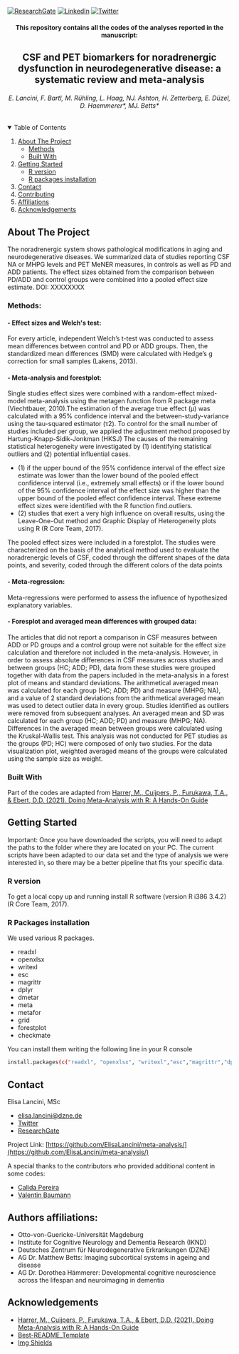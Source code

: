 [![ResearchGate][researchgate-shield]][researchgate-url]
[![LinkedIn][linkedin-shield]][linkedin-url]
[![Twitter][Twitter-shield]][Twitter-url]




<!-- PROJECT LOGO -->
<p align="left">
  <h4 align="center">This repository contains all the codes of the analyses reported in the manuscript:</h3>
</p>
<p align="center">
  <h2 align="center">CSF and PET biomarkers for noradrenergic dysfunction in neurodegenerative disease: a systematic review and meta-analysis</h3>
</p>
<p align="center">
  <h6 align="center">E. Lancini, F. Bartl, M. Rühling, L. Haag, NJ. Ashton, H. Zetterberg, E. Düzel, D. Haemmerer*, MJ. Betts*</h3>
</p>

<!-- TABLE OF CONTENTS -->
<details open="open">
  <summary>Table of Contents</summary>
  <ol>
    <li>
      <a href="#about-the-project">About The Project</a>
      <ul>
        <li><a href="#methods">Methods</a></li>
        <li><a href="#built-with">Built With</a></li>
      </ul>
    </li>
    <li>
      <a href="#getting-started">Getting Started</a>
      <ul>
        <li><a href="#r-version">R version</a></li>
        <li><a href="#r-packages-installation">R packages installation</a></li>
      </ul>
    </li>
    <li><a href="#contact">Contact</a></li>
    <li><a href="#contributing">Contributing</a></li>
    <li><a href="#contact">Affiliations</a></li>
    <li><a href="#acknowledgements">Acknowledgements</a></li>
  </ol>
</details>


<!-- ABOUT THE PROJECT -->
## About The Project

The noradrenergic system shows pathological modifications in aging and neurodegenerative diseases. We summarized data of studies reporting CSF NA or MHPG levels and PET MeNER measures, in controls as well as PD and ADD patients. The effect sizes obtained from the comparison between PD/ADD and control groups were combined into a pooled effect size estimate.
DOI: XXXXXXXX

### Methods:

<p align="left">
  <h4 align="left"> - Effect sizes and Welch's test:</h3>
</p>
For every article, independent Welch’s t-test was conducted to assess mean differences between control and PD or ADD groups. Then, the standardized mean differences (SMD) were calculated with Hedge’s g correction for small samples (Lakens, 2013). 
<p align="left">
  <h4 align="left"> - Meta-analysis and forestplot:</h3>
</p>
Single studies effect sizes were combined with a random-effect mixed-model meta-analysis using the metagen function from R package meta (Viechtbauer, 2010).The estimation of the average true effect (μ) was calculated with a 95% confidence interval and the between-study-variance using the tau-squared estimator (τ2). To control for the small number of studies included per group, we applied the adjustment method proposed by Hartung-Knapp-Sidik-Jonkman (HKSJ)
The causes of the remaining statistical heterogeneity were investigated by (1) identifying statistical outliers and (2) potential influential cases. 

  * (1) if the upper bound of the 95% confidence interval of the effect size estimate was lower than the lower bound of the pooled effect confidence interval (i.e., extremely small effects) or if the lower bound of the 95% confidence interval of the effect size was higher than the upper bound of the pooled effect confidence interval. These extreme effect sizes were identified with the R function find.outliers. 
  * (2) studies that exert a very high influence on overall results, using the Leave-One-Out method and Graphic Display of Heterogeneity plots using R (R Core Team, 2017).

The pooled effect sizes were included in a forestplot. The studies were characterized on the basis of the analytical method used to evaluate the noradrenergic levels of CSF, coded through the different shapes of the data points, and severity, coded through the different colors of the data points

<p align="left">
  <h4 align="left"> - Meta-regression:</h3>
</p>
Meta-regressions were performed to assess the influence of hypothesized explanatory variables.
<p align="left">
  <h4 align="left"> - Foresplot and averaged mean differences with grouped data:</h3>
</p>
The articles that did not report a comparison in CSF measures between ADD or PD groups and a control group were not suitable for the effect size calculation and therefore not included in the meta-analysis. However, in order to assess absolute differences in CSF measures across studies and between groups (HC; ADD; PD), data from these studies were grouped together with data from the papers included in the meta-analysis in a forest plot of means and standard deviations. The arithmetical averaged mean was calculated for each group (HC; ADD; PD) and measure (MHPG; NA), and a value of 2 standard deviations from the arithmetical averaged mean was used to detect outlier data in every group. Studies identified as outliers were removed from subsequent analyses. An averaged mean and SD was calculated for each group (HC; ADD; PD) and measure (MHPG; NA). Differences in the averaged mean between groups were calculated using the Kruskal-Wallis test. This analysis was not conducted for PET studies as the groups (PD; HC) were composed of only two studies. For the data visualization plot, weighted averaged means of the groups were calculated using the sample size as weight.

### Built With

Part of the codes are adapted from [Harrer, M., Cuijpers, P., Furukawa, T.A., & Ebert, D.D. (2021). Doing Meta-Analysis with R: A Hands-On Guide](https://bookdown.org/MathiasHarrer/Doing_Meta_Analysis_in_R/)


<!-- GETTING STARTED -->
## Getting Started

Important: Once you have downloaded the scripts, you will need to adapt the paths to the folder where they are located on your PC.
The current scripts have been adapted to our data set and the type of analysis we were interested in, so there may be a better pipeline that fits your specific data. 
### R version

To get a local copy up and running install R software (version R i386 3.4.2) (R Core Team, 2017).

### R Packages installation

We used various R packages.

* readxl
* openxlsx
* writexl
* esc
* magrittr
* dplyr
* dmetar
* meta
* metafor
* grid
* forestplot
* checkmate

You can install them writing the following line in your R console

  ```sh
install.packages(c("readxl", "openxlsx", "writexl","esc","magrittr","dplyr","dmetar","meta","metafor","grid","forestplot","checkmate")).
  ```
  
<!-- CONTACT -->
## Contact

Elisa Lancini, MSc

* elisa.lancini@dzne.de
* [Twitter](https://twitter.com/e_lancini/)
* [ResearchGate](https://www.researchgate.net/profile/Elisa-Lancini?ev=hdr_xprf)

Project Link: [https://github.com/ElisaLancini/meta-analysis/](https://github.com/ElisaLancini/meta-analysis/)

<!-- CONTRIBUTING -->

A special thanks to the contributors who provided additional content in some codes:

  * [Calida Pereira](https://www.linkedin.com/in/calida-pereira/)
  * [Valentin Baumann](https://kkjp.med.ovgu.de/Team/Mitarbeiter/M_Sc_+Valentin+Baumann-p-438.html)

<!-- AFFILIATIONS -->
## Authors affiliations:

- Otto-von-Guericke-Universität Magdeburg 
- Institute for Cognitive Neurology and Dementia Research (IKND)
- Deutsches Zentrum für Neurodegenerative Erkrankungen (DZNE)
- AG Dr. Matthew Betts: Imaging subcortical systems in ageing and disease
- AG Dr. Dorothea Hämmerer: Developmental cognitive neuroscience across the lifespan and neuroimaging in dementia

<!-- ACKNOWLEDGEMENTS -->
## Acknowledgements
* [Harrer, M., Cuijpers, P., Furukawa, T.A., & Ebert, D.D. (2021). Doing Meta-Analysis with R: A Hands-On Guide](https://bookdown.org/MathiasHarrer/Doing_Meta_Analysis_in_R/)
* [Best-README_Template](https://github.com/othneildrew/Best-README-Template)
* [Img Shields](https://shields.io)



<!-- MARKDOWN LINKS & IMAGES -->
<!-- https://www.markdownguide.org/basic-syntax/#reference-style-links -->
[researchgate-shield]: https://img.shields.io/badge/-ResearchGate-black.svg?style=for-the-badge&logo=ResearchGate&colorB=555
[researchgate-url]: https://www.researchgate.net/profile/Elisa-Lancini?ev=hdr_xprf
[linkedin-shield]: https://img.shields.io/badge/-LinkedIn-black.svg?style=for-the-badge&logo=linkedin&colorB=555
[linkedin-url]: https://www.linkedin.com/in/elisa-lancini/
[twitter-shield]: https://img.shields.io/badge/-Twitter-black.svg?style=for-the-badge&logo=Twitter&colorB=555
[twitter-url]: https://twitter.com/e_lancini
